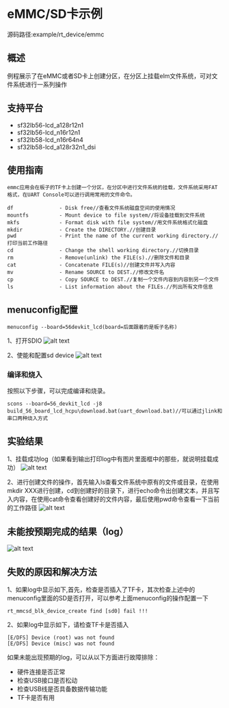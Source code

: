 # eMMC/SD卡示例
源码路径:example/rt_device/emmc
## 概述
例程展示了在eMMC或者SD卡上创建分区，在分区上挂载elm文件系统，可对文件系统进行一系列操作
## 支持平台
* sf32lb56-lcd_a128r12n1
* sf32lb56-lcd_n16r12n1
* sf32lb58-lcd_n16r64n4
* sf32lb58-lcd_a128r32n1_dsi

## 使用指南
    emmc应用会在板子的TF卡上创建一个分区，在分区中进行文件系统的挂载，文件系统采用FAT格式，在UART Console可以进行调用常用的文件命令。
```
df               - Disk free//查看文件系统磁盘空间的使用情况
mountfs          - Mount device to file system//将设备挂载到文件系统
mkfs             - Format disk with file system//用文件系统格式化磁盘
mkdir            - Create the DIRECTORY.//创建目录
pwd              - Print the name of the current working directory.//打印当前工作路径
cd               - Change the shell working directory.//切换目录
rm               - Remove(unlink) the FILE(s).//删除文件和目录
cat              - Concatenate FILE(s)//创建文件并写入内容
mv               - Rename SOURCE to DEST.//修改文件名
cp               - Copy SOURCE to DEST.//复制一个文件内容到内容到另一个文件
ls               - List information about the FILEs.//列出所有文件信息
```
## menuconfig配置
```
menuconfig --board=56devkit_lcd(board=后面跟着的是板子名称)
```
1、打开SDIO
![alt text](assets/sdio.png)

2、使能和配置sd device
![alt text](assets/sd.png)


### 编译和烧入
按照以下步骤，可以完成编译和烧录。
```
scons --board=56_devkit_lcd -j8
build_56_board_lcd_hcpu\download.bat(uart_download.bat)//可以通过jlink和串口两种烧入方式
```

## 实验结果

1、挂载成功log（如果看到输出打印log中有图片里面框中的那些，就说明挂载成功）
![alt text](assets/log2.png)

2、进行创建文件的操作，首先输入ls查看文件系统中原有的文件或目录，在使用mkdir XXX进行创建，cd到创建好的目录下，进行echo命令出创建文本，并且写入内容，在使用cat命令查看创建好的文件内容，最后使用pwd命令查看一下当前的工作路径
![alt text](assets/log1.png)


## 未能按预期完成的结果（log）
![alt text](assets/log3.png)

## 失败的原因和解决方法
1、如果log中显示如下,首先，检查是否插入了TF卡，其次检查上述中的menuconfig里面的SD是否打开，可以参考上面menuconfig的操作配置一下
```
rt_mmcsd_blk_device_create find [sd0] fail !!!
```

2、如果log中显示如下，请检查TF卡是否插入
```
[E/DFS] Device (root) was not found
[E/DFS] Device (misc) was not found
```
如果未能出现预期的log，可以从以下方面进行故障排除：
* 硬件连接是否正常
* 检查USB接口是否松动
* 检查USB线是否具备数据传输功能
* TF卡是否有用
